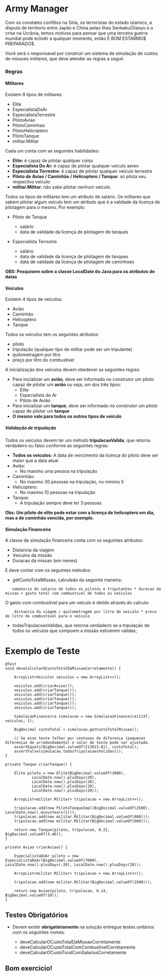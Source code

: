 # Army Manager

Com os constates conflitos na Síria, os terroristas do estado islamico, a disputa de territorio entre Japão e China pelas ilhas Senkaku/Diaoyu 
e a crise na Ucrânia, temos motivos para pensar que uma terceira guerra mundial pode eclodir a qualquer momento, então É BOM ESTARMO$ PREPARADO$.

Você será o responsavel por construir um sistema de simulação de custos de missoes militares, que deve atender as regras a seguir.

### Regras

#### Militares

Existem 8 tipos de militares:
- Elite
- EspecialistaDoAr
- EspecialistaTerrestre
- PilotoAviao
- PilotoCaminhao
- PilotoHelicoptero
- PilotoTanque
- militar.Militar

Cada um conta com as seguintes habilidades:
- **Elite:** é capaz de pilotar qualquer coisa
- **Especialista Do Ar:** é capaz de pilotar qualquer veículo aereo
- **Especialista Terrestre:** é capaz de pilotar qualquer veículo terrestre
- **Piloto de Aviao / Caminhão / Helicoptero / Tanque:** só pilota seu respectivo veículo
- **militar.Militar:** não sabe pilotar nenhum veículo.

Todos os tipos de militares tem um atributo de salário. Os militares que sabem pilotar algum veículo tem um atributo que é a validade da licença de pilotagem para o mesmo. Por exemplo:

- Piloto de Tanque
    - salário
    - data de validade da licença de pilotagem de tanques
    
- Especialista Terrestre
    - salário
    - data de validade da licença de pilotagem de tanques
    - data de validade da licença de pilotagem de caminhoes
    
**OBS: Pesquisem sobre a classe LocalDate do Java para os atributos de datas**

#### Veículos

Existem 4 tipos de veículos:
- Avião
- Caminhão
- Helicoptero
- Tanque

Todos os veículos tem os seguintes atributos:
- piloto
- tripulação (qualquer tipo de militar pode ser um tripulante)
- quilometragem por litro
- preço por litro do combustivel

A inicialização dos veículos devem obedecer as seguintes regras:
- Para inicializar um **avião**, deve ser informado no construtor um piloto capaz de pilotar um **avião** ou seja, um dos três tipos:
    - Elite
    - Especialista do Ar
    - Piloto de Avião
- Para inicializar um **tanque**, deve ser informado no construtor um piloto capaz de pilotar um **tanque**
- **O mesmo vale para todos os outros tipos de veículo**

##### Validação de tripulação

Todos os veículos devem ter um método **tripulacaoValida**, que retorna verdadeiro ou falso conforme as seguintes regras:
- **Todos os veículos:** A data de vencimento da licença do piloto deve ser maior que a data atual
- Avião:
    - No maximo uma pessoa na tripulação
- Caminhão:
    - No maximo 30 pessoas na tripulação, no minimo 5
- Helicoptero:
    - No maximo 10 pessoas na tripulação
- Tanque:
    - A tripulação sempre deve ter 3 pessoas

**Obs: Um piloto de elite pode estar com a licença de helicoptero em dia, mas a de caminhão vencida, por exemplo.**

#### Simulação Financeira

A classe de simulação financeira conta com os seguintes atributos:

- Distancia da viagem
- Veiculos da missão
- Duracao da missao (em meses)

E deve contar com os seguintes métodos:

- getCustoTotalMissao, calculado da seguinte maneira:

```
   somatorio do salario de todos os pilotos e tripulantes * duracao da missao + gasto total com combustivel de todos os veículos
```

O gasto com combustivel para um veículo é obtido através do calculo:

```
    distancia da viagem / quilometragem por litro do veiculo * preco do litro de combustivel para o veículo
```


- todasTripulacoesValidas, que retorna verdadeiro se a tripulação de todos os veículos que compoem a missão estiverem válidas;

# Exemplo de Teste

````
@Test
void deveCalcularOCustoTotalDaMissaoCorretamente() {

    ArrayList<Veiculo> veiculos = new ArrayList<>();

    veiculos.add(criarAviao());
    veiculos.add(criarTanque());
    veiculos.add(criarTanque());
    veiculos.add(criarTanque());
    veiculos.add(criarTanque());
    veiculos.add(criarTanque());

    SimulacaoFinanceira simulacao = new SimulacaoFinanceira(1137, veiculos, 1);

    BigDecimal custoTotal = simulacao.getCustoTotalMissao();

    // Se esse teste falhar por centavos de diferença (pequenas diferenças de arredondamento) o valor do teste pode ser ajustado.
    assertEquals(BigDecimal.valueOf(213623.81), custoTotal);
    assertFalse(simulacao.todasTripulacoesValidas());
}

private Tanque criarTanque() {

    Elite piloto = new Elite(BigDecimal.valueOf(3000),
            LocalDate.now().plusDays(20),
            LocalDate.now().plusDays(20),
            LocalDate.now().plusDays(20),
            LocalDate.now().plusDays(20));

    ArrayList<militar.Militar> tripulacao = new ArrayList<>();

    tripulacao.add(new PilotoTanqueImpl(BigDecimal.valueOf(2500), LocalDate.now().minusYears(1)));
    tripulacao.add(new militar.Militar(BigDecimal.valueOf(600)));
    tripulacao.add(new militar.Militar(BigDecimal.valueOf(600)));

    return new Tanque(piloto, tripulacao, 0.22, BigDecimal.valueOf(3.46));
}

private Aviao criarAviao() {

    EspecialistaDoAr piloto = new EspecialistaDoAr(BigDecimal.valueOf(7000), LocalDate.now().plusDays(-20), LocalDate.now().plusDays(20));

    ArrayList<militar.Militar> tripulacao = new ArrayList<>();

    tripulacao.add(new militar.Militar(BigDecimal.valueOf(2500)));

    return new Aviao(piloto, tripulacao, 0.14, BigDecimal.valueOf(10));
}
````

## Testes Obrigatórios

* Devem existir **obrigatóriamente** na solução entregue testes unitários com os seguintes nomes:

    - deveCalcularOCustoTotalDaMissaoCorretamente
    - deveCalcularOCustoTotalComCombustivelCorretamente
    - deveCalcularOCustoToralComSalariosCorretamente

## Bom exercicio!